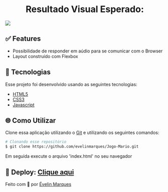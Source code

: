 <h1 align="center"> 
  Resultado Visual Esperado: 
</h1>

<img src="https://user-images.githubusercontent.com/56482367/120332495-2e88df80-c2c5-11eb-92c9-fb01407bc437.png" />

## :white_check_mark: Features

* Possibilidade de responder em aúdio para se comunicar com o Browser
* Layout construído com Flexbox

## :wrench: Tecnologias

Esse projeto foi desenvolvido usando as seguintes tecnologias:

-  [HTML5](https://developer.mozilla.org/pt-BR/docs/Web/HTML/HTML5)
-  [CSS3](https://developer.mozilla.org/pt-BR/docs/Archive/CSS3)
-  [Javascript](https://developer.mozilla.org/pt-BR/docs/Aprender/JavaScript)

## :globe_with_meridians: Como Utilizar

Clone essa aplicação utilizando o [Git](https://git-scm.com) e utilizando os seguintes comandos:

```bash
# Clonando esse repositório
$ git clone https://github.com/evelinmarques/Jogo-Mario.git
```
Em seguida execute o arquivo 'index.html' no seu navegador

## 🚀 Deploy: <a href="https://jogo-mario.evelinmarques.vercel.app/">Clique aqui</a> 

Feito com 💜 por <a href="https://www.linkedin.com/in/evelinmarquess/">Évelin Marques</a>
